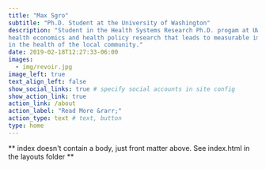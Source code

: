 ```yaml
---
title: "Max Sgro"
subtitle: "Ph.D. Student at the University of Washington"
description: "Student in the Health Systems Research Ph.D. progam at UW focusing on 
health economics and health policy research that leads to measurable improvements 
in the health of the local community."
date: 2019-02-18T12:27:33-06:00
images:
  - img/revoir.jpg
image_left: true
text_align_left: false
show_social_links: true # specify social accounts in site config
show_action_link: true
action_link: /about
action_label: "Read More &rarr;"
action_type: text # text, button
type: home
---
```


** index doesn't contain a body, just front matter above.
See index.html in the layouts folder **
